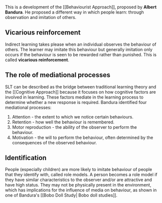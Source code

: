

This is a development of the [[Behaviourist Approach]], proposed by **Albert Bandura**. He proposed a different way in which people learn: through observation and imitation of others. 

 
## Vicarious reinforcement

Indirect learning takes please when an individual observes the behaviour of others. The learner may imitate this behaviour but generally imitation only occurs if the behaviour is seen to be rewarded rather than punished. This is called **vicarious reinforcement**. 

## The role of mediational processes

SLT can be described as the bridge between traditional learning theory and the [[Cognitive Approach]] because it focuses on how cognitive factors are involved in learning. These factors mediate in the learning process to determine whether a new response is required. Bandura identified four mediational processes:

1. Attention - the extent to which we notice certain behaviours.
2. Retention - how well the behaviour is remembered.
3. Motor reproduction - the ability of the observer to perform the behaviour.
4. Motivation - the will to perform the behaviour, often determined by the consequences of the observed behaviour.

## Identification

People (especially children) are more likely to imitate behaviour of people that they identify with, called role models. A person becomes a role model if they have similar characteristics to the observer and/or are attractive and have high status. They may not be physically present in the environment, which has implications for the influence of media on behaviour, as shown in one of Bandura's [[Bobo Doll Study| Bobo doll studies]]. 